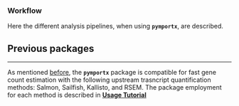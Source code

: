 ### Workflow
Here the different analysis pipelines, when using **`pymportx`**, are described.

## Previous packages
---
As mentioned [before](https://pymportx.readthedocs.io/en/latest/#:~:text=Its%20upstream%20quantification%20methods%20(Salmon%2C%20Sailfish%2C%20Kallisto%2C%20and%20RSEM)), the **`pymportx`** package is compatible for fast gene count estimation with the following upstream trasncript quantification methods: Salmon, Sailfish, Kallisto, and RSEM. The package employment for each method is described in [**Usage Tutorial**](https://pymportx.readthedocs.io/en/latest/#:~:text=as%20shown%20below%3A-,Usage%20tutorial,-Salmon)

